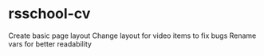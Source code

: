 # rsschool-cv
Create basic page layout
Change layout for video items to fix bugs
Rename vars for better readability